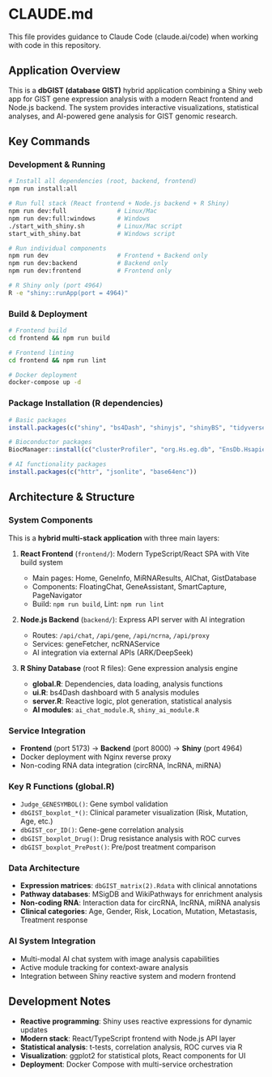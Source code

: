 # CLAUDE.md

This file provides guidance to Claude Code (claude.ai/code) when working with code in this repository.

## Application Overview

This is a **dbGIST (database GIST)** hybrid application combining a Shiny web app for GIST gene expression analysis with a modern React frontend and Node.js backend. The system provides interactive visualizations, statistical analyses, and AI-powered gene analysis for GIST genomic research.

## Key Commands

### Development & Running
```bash
# Install all dependencies (root, backend, frontend)
npm run install:all

# Run full stack (React frontend + Node.js backend + R Shiny)
npm run dev:full              # Linux/Mac
npm run dev:full:windows      # Windows
./start_with_shiny.sh         # Linux/Mac script
start_with_shiny.bat          # Windows script

# Run individual components
npm run dev                   # Frontend + Backend only
npm run dev:backend           # Backend only
npm run dev:frontend          # Frontend only

# R Shiny only (port 4964)
R -e "shiny::runApp(port = 4964)"
```

### Build & Deployment
```bash
# Frontend build
cd frontend && npm run build

# Frontend linting
cd frontend && npm run lint

# Docker deployment
docker-compose up -d
```

### Package Installation (R dependencies)
```r
# Basic packages
install.packages(c("shiny", "bs4Dash", "shinyjs", "shinyBS", "tidyverse", "data.table", "stringr", "ggplot2", "ggsci", "patchwork", "pROC"))

# Bioconductor packages
BiocManager::install(c("clusterProfiler", "org.Hs.eg.db", "EnsDb.Hsapiens.v75"))

# AI functionality packages
install.packages(c("httr", "jsonlite", "base64enc"))
```

## Architecture & Structure

### System Components
This is a **hybrid multi-stack application** with three main layers:

1. **React Frontend** (`frontend/`): Modern TypeScript/React SPA with Vite build system
   - Main pages: Home, GeneInfo, MiRNAResults, AIChat, GistDatabase
   - Components: FloatingChat, GeneAssistant, SmartCapture, PageNavigator
   - Build: `npm run build`, Lint: `npm run lint`

2. **Node.js Backend** (`backend/`): Express API server with AI integration
   - Routes: `/api/chat`, `/api/gene`, `/api/ncrna`, `/api/proxy`
   - Services: geneFetcher, ncRNAService
   - AI integration via external APIs (ARK/DeepSeek)

3. **R Shiny Database** (root R files): Gene expression analysis engine
   - **global.R**: Dependencies, data loading, analysis functions
   - **ui.R**: bs4Dash dashboard with 5 analysis modules
   - **server.R**: Reactive logic, plot generation, statistical analysis
   - **AI modules**: `ai_chat_module.R`, `shiny_ai_module.R`

### Service Integration
- **Frontend** (port 5173) → **Backend** (port 8000) → **Shiny** (port 4964)
- Docker deployment with Nginx reverse proxy
- Non-coding RNA data integration (circRNA, lncRNA, miRNA)

### Key R Functions (global.R)
- `Judge_GENESYMBOL()`: Gene symbol validation
- `dbGIST_boxplot_*()`: Clinical parameter visualization (Risk, Mutation, Age, etc.)
- `dbGIST_cor_ID()`: Gene-gene correlation analysis
- `dbGIST_boxplot_Drug()`: Drug resistance analysis with ROC curves
- `dbGIST_boxplot_PrePost()`: Pre/post treatment comparison

### Data Architecture
- **Expression matrices**: `dbGIST_matrix(2).Rdata` with clinical annotations
- **Pathway databases**: MSigDB and WikiPathways for enrichment analysis
- **Non-coding RNA**: Interaction data for circRNA, lncRNA, miRNA analysis
- **Clinical categories**: Age, Gender, Risk, Location, Mutation, Metastasis, Treatment response

### AI System Integration
- Multi-modal AI chat system with image analysis capabilities
- Active module tracking for context-aware analysis
- Integration between Shiny reactive system and modern frontend

## Development Notes

- **Reactive programming**: Shiny uses reactive expressions for dynamic updates
- **Modern stack**: React/TypeScript frontend with Node.js API layer
- **Statistical analysis**: t-tests, correlation analysis, ROC curves via R
- **Visualization**: ggplot2 for statistical plots, React components for UI
- **Deployment**: Docker Compose with multi-service orchestration